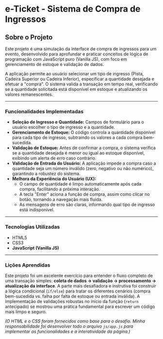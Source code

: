 #  e-Ticket - Sistema de Compra de Ingressos

## Sobre o Projeto

Este projeto é uma simulação da interface de compra de ingressos para um evento, desenvolvido para aprofundar e praticar conceitos de lógica de programação com JavaScript puro (Vanilla JS), com foco em gerenciamento de estoque e validação de dados.

A aplicação permite ao usuário selecionar um tipo de ingresso (Pista, Cadeira Superior ou Cadeira Inferior), especificar a quantidade desejada e efetuar a "compra". O sistema valida a transação em tempo real, verificando se a quantidade solicitada está disponível em estoque e atualizando os valores remanescentes.

---

###  Funcionalidades Implementadas

* **Seleção de Ingresso e Quantidade:** Campos de formulário para o usuário escolher o tipo de ingresso e a quantidade.
* **Gerenciamento de Estoque:** O código controla a quantidade disponível para cada tipo de ingresso, subtraindo os valores a cada compra bem-sucedida.
* **Validação de Estoque:** Antes de confirmar a compra, o sistema verifica se a quantidade desejada é menor ou igual ao estoque disponível, exibindo um alerta de erro caso contrário.
* **Validação de Entrada do Usuário:** A aplicação impede a compra caso a quantidade seja um número inválido (zero, negativo ou não numérico), garantindo a robustez do sistema.
* **Melhora da Experiência do Usuário (UX):**
    * O campo de quantidade é limpo automaticamente após cada compra, facilitando a próxima interação.
    * A tecla "Enter" aciona a função de compra, assim como clicar no botão, tornando a navegação mais fluida.
    * As mensagens de erro são claras, informando qual tipo de ingresso está indisponível.

---

### Tecnologias Utilizadas

* HTML5
* CSS3
* **JavaScript (Vanilla JS)**

---

###  Lições Aprendidas

Este projeto foi um excelente exercício para entender o fluxo completo de uma transação simples: **coleta de dados -> validação -> processamento -> atualização da interface**. A parte mais desafiadora e instrutiva foi construir a lógica condicional (`if/else`) para tratar os diferentes cenários (compra bem-sucedida vs. falha por falta de estoque ou entrada inválida). A implementação de validações robustas no início da função (`return` antecipado) se mostrou uma prática fundamental para escrever um código mais limpo e seguro.

*(O HTML e o CSS foram fornecidos como base para o desafio. Minha responsabilidade foi desenvolver todo o arquivo `js/app.js` para implementar as funcionalidades e a interatividade da página.)*
